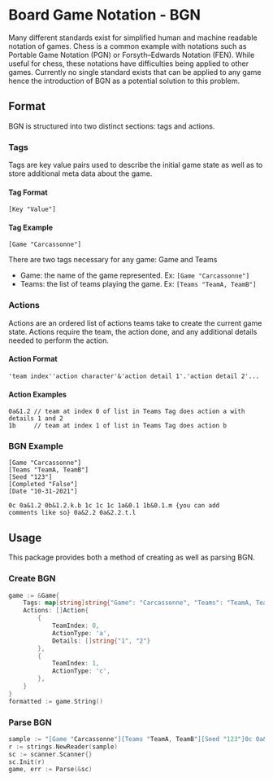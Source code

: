 # Board Game Notation - BGN

Many different standards exist for simplified human and machine readable notation of games. Chess is a common example with notations such as Portable Game Notation (PGN) or Forsyth–Edwards Notation (FEN). While useful for chess, these notations have difficulties being applied to other games. Currently no single standard exists that can be applied to any game hence the introduction of BGN as a potential solution to this problem.

## Format

BGN is structured into two distinct sections: tags and actions.

### Tags

Tags are key value pairs used to describe the initial game state as well as to store additional meta data about the game.

#### Tag Format
```
[Key "Value"]
```

#### Tag Example
```
[Game "Carcassonne"]
```

There are two tags necessary for any game: Game and Teams
- Game: the name of the game represented. Ex: `[Game "Carcassonne"]`
- Teams: the list of teams playing the game. Ex: `[Teams "TeamA, TeamB"]`

### Actions

Actions are an ordered list of actions teams take to create the current game state. Actions require the team, the action done, and any additional details needed to perform the action.

#### Action Format
```
'team index''action character'&'action detail 1'.'action detail 2'...
```

#### Action Examples

```
0a&1.2 // team at index 0 of list in Teams Tag does action a with details 1 and 2
1b     // team at index 1 of list in Teams Tag does action b
```

### BGN Example
```
[Game "Carcassonne"]
[Teams "TeamA, TeamB"]
[Seed "123"]
[Completed "False"]
[Date "10-31-2021"]

0c 0a&1.2 0b&1.2.k.b 1c 1c 1c 1a&0.1 1b&0.1.m {you can add
comments like so} 0a&2.2 0a&2.2.t.l
```

## Usage

This package provides both a method of creating as well as parsing BGN.

### Create BGN

```go
game := &Game{
    Tags: map[string]string{"Game": "Carcassonne", "Teams": "TeamA, TeamB", "Seed": "123"}
    Actions: []Action{
        {
            TeamIndex: 0,
            ActionType: 'a',
            Details: []string{"1", "2"}
        },
        {
            TeamIndex: 1,
            ActionType: 'c',
        },
    }
}
formatted := game.String()
```

### Parse BGN
```go
sample := "[Game "Carcassonne"][Teams "TeamA, TeamB"][Seed "123"]0c 0a&1.2"
r := strings.NewReader(sample)
sc := scanner.Scanner{}
sc.Init(r)
game, err := Parse(&sc)
```
